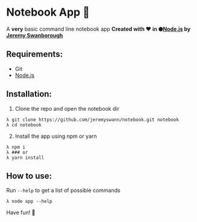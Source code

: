 # Notebook App :notebook:
A **very** basic command line notebook app
**Created with :heart: in ⬢[Node.js][] by [Jeremy Swanborough][]**

## Requirements:
* Git
* [Node.js][]

## Installation:
1. Clone the repo and open the notebook dir
```console
λ git clone https://github.com/jeremyswann/notebook.git notebook
λ cd notebook
```
2. Install the app using npm or yarn
```console
λ npm i
λ ### or
λ yarn install
```

## How to use:
Run `--help` to get a list of possible commands

```console
λ node app --help
```

Have fun! :tada:

[Node.js]: https://nodejs.org/en/
[Jeremy Swanborough]: https://github.com/jeremyswann